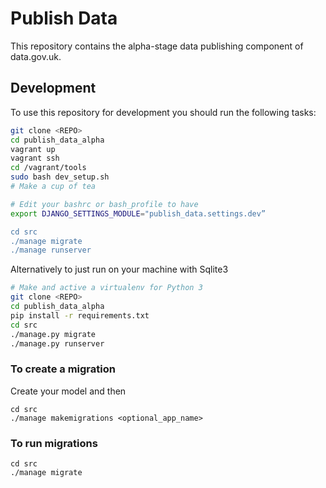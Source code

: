 
# Publish Data

This repository contains the alpha-stage data publishing component of data.gov.uk.

## Development

To use this repository for development you should run the following tasks:

```bash
git clone <REPO>
cd publish_data_alpha
vagrant up
vagrant ssh
cd /vagrant/tools
sudo bash dev_setup.sh
# Make a cup of tea

# Edit your bashrc or bash_profile to have
export DJANGO_SETTINGS_MODULE="publish_data.settings.dev”

cd src
./manage migrate
./manage runserver
```

Alternatively to just run on your machine with Sqlite3

``` bash
# Make and active a virtualenv for Python 3
git clone <REPO>
cd publish_data_alpha
pip install -r requirements.txt
cd src
./manage.py migrate
./manage.py runserver
```

### To create a migration

Create your model and then

```
cd src
./manage makemigrations <optional_app_name>
```

### To run migrations

```
cd src
./manage migrate
```